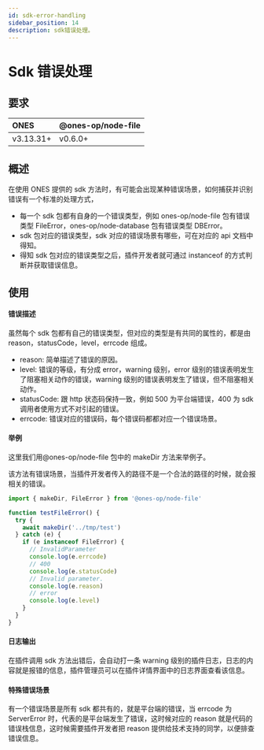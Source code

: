 ```yaml
---
id: sdk-error-handling
sidebar_position: 14
description: sdk错误处理。
---
```


# Sdk 错误处理

## 要求

| **ONES**  | @ones-op/node-file |
| :-------- | :----------------- |
| v3.13.31+ | v0.6.0+            |

## 概述

在使用 ONES 提供的 sdk 方法时，有可能会出现某种错误场景，如何捕获并识别错误有一个标准的处理方式，

- 每一个 sdk 包都有自身的一个错误类型，例如 ones-op/node-file 包有错误类型 FileError，ones-op/node-database 包有错误类型 DBError。
- sdk 包对应的错误类型，sdk 对应的错误场景有哪些，可在对应的 api 文档中得知。
- 得知 sdk 包对应的错误类型之后，插件开发者就可通过 instanceof 的方式判断并获取错误信息。

## 使用

#### 错误描述

虽然每个 sdk 包都有自己的错误类型，但对应的类型是有共同的属性的，都是由 reason，statusCode，level，errcode 组成。

- reason: 简单描述了错误的原因。
- level: 错误的等级，有分成 error，warning 级别，error 级别的错误表明发生了阻塞相关动作的错误，warning 级别的错误表明发生了错误，但不阻塞相关动作。
- statusCode: 跟 http 状态码保持一致，例如 500 为平台端错误，400 为 sdk 调用者使用方式不对引起的错误。
- errcode: 错误对应的错误码，每个错误码都都对应一个错误场景。

#### 举例

这里我们用@ones-op/node-file 包中的 makeDir 方法来举例子。

该方法有错误场景，当插件开发者传入的路径不是一个合法的路径的时候，就会报相关的错误。

```typescript
import { makeDir, FileError } from '@ones-op/node-file'

function testFileError() {
  try {
    await makeDir('../tmp/test')
  } catch (e) {
    if (e instanceof FileError) {
      // InvalidParameter
      console.log(e.errcode)
      // 400
      console.log(e.statusCode)
      // Invalid parameter.
      console.log(e.reason)
      // error
      console.log(e.level)
    }
  }
}
```

#### 日志输出

在插件调用 sdk 方法出错后，会自动打一条 warning 级别的插件日志，日志的内容就是报错的信息，插件管理员可以在插件详情界面中的日志界面查看该信息。

#### 特殊错误场景

有一个错误场景是所有 sdk 都共有的，就是平台端的错误，当 errcode 为 ServerError 时，代表的是平台端发生了错误，这时候对应的 reason 就是代码的错误栈信息，这时候需要插件开发者把 reason 提供给技术支持的同学，以便排查错误信息。
